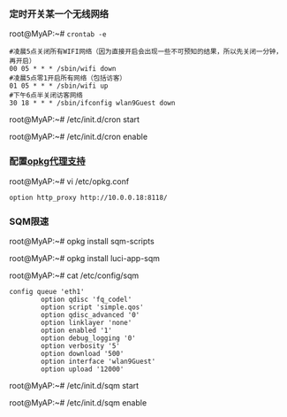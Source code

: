 ### 定时开关某一个无线网络

root@MyAP:~# `crontab -e`
  ```
  #凌晨5点关闭所有WIFI网络（因为直接开启会出现一些不可预知的结果，所以先关闭一分钟，再开启）
  00 05 * * * /sbin/wifi down
  #凌晨5点零1开启所有网络（包括访客）
  01 05 * * * /sbin/wifi up
  #下午6点半关闭访客网络
  30 18 * * * /sbin/ifconfig wlan9Guest down
  ```
root@MyAP:~# /etc/init.d/cron start

root@MyAP:~# /etc/init.d/cron enable

### 配置[opkg代理支持](https://openwrt.org/zh/docs/techref/opkg)

  root@MyAP:~# vi /etc/opkg.conf
  
  `option http_proxy http://10.0.0.18:8118/`

### SQM限速

root@MyAP:~# opkg install sqm-scripts

root@MyAP:~# opkg install luci-app-sqm

root@MyAP:~# cat /etc/config/sqm
```
config queue 'eth1'
        option qdisc 'fq_codel'
        option script 'simple.qos'
        option qdisc_advanced '0'
        option linklayer 'none'
        option enabled '1'
        option debug_logging '0'
        option verbosity '5'
        option download '500'
        option interface 'wlan9Guest'
        option upload '12000'
```
root@MyAP:~# /etc/init.d/sqm start

root@MyAP:~# /etc/init.d/sqm enable
